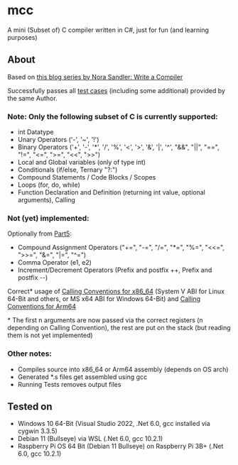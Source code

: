 # mcc
A mini (Subset of) C compiler written in C#, just for fun (and learning purposes)

## About

Based on [this blog series by Nora Sandler: Write a Compiler](https://norasandler.com/2017/11/29/Write-a-Compiler.html)

Successfully passes all [test cases](https://github.com/nlsandler/write_a_c_compiler) (including some additional) provided by the same Author.

### Note: Only the following subset of C is currently supported:
- int Datatype
- Unary Operators ('-', '~', '!')
- Binary Operators ('+', '-', '*', '/', '%', '<', '>', '&', '|', '^', "&&", "||", "==", "!=", "<=", ">=", "<<", ">>")
- Local and Global variables (only of type int)
- Conditionals (if/else, Ternary "?:")
- Compound Statements / Code Blocks / Scopes
- Loops (for, do, while)
- Function Declaration and Definition (returning int value, optional arguments), Calling

### Not (yet) implemented:
Optionally from [Part5](https://norasandler.com/2018/01/08/Write-a-Compiler-5.html):
- Compound Assignment Operators ("+=", "-=", "/=", "*=", "%=", "<<=", ">>=", "&=", "|=", "^=")
- Comma Operator (e1, e2)
- Increment/Decrement Operators (Prefix and postfix ++, Prefix and postfix --)

Correct* usage of [Calling Conventions for x86_64](https://en.wikipedia.org/wiki/X86_calling_conventions) (System V ABI for Linux 64-Bit and others, or MS x64 ABI for Windows 64-Bit) and [Calling Conventions for Arm64](https://en.wikipedia.org/wiki/Calling_convention#ARM_(A64))

\* The first n arguments are now passed via the correct registers (n depending on Calling Convention), 
the rest are put on the stack (but reading them is not yet implemented)

### Other notes:
- Compiles source into x86_64 or Arm64 assembly (depends on OS arch)
- Generated *.s files get assembled using gcc
- Running Tests removes output files

## Tested on
- Windows 10 64-Bit (Visual Studio 2022, .Net 6.0, gcc installed via cygwin 3.3.5)
- Debian 11 (Bullseye) via WSL (.Net 6.0, gcc 10.2.1)
- Raspberry Pi OS 64 Bit (Debian 11 Bullseye) on Raspberry Pi 3B+ (.Net 6.0, gcc 10.2.1)